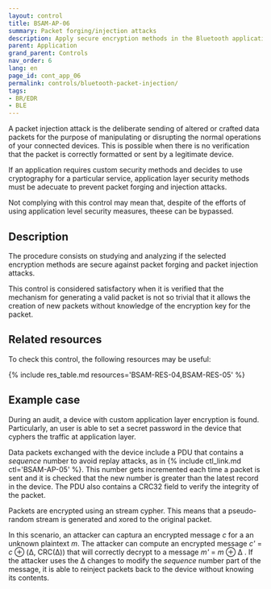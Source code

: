 ```yaml
---
layout: control
title: BSAM-AP-06
summary: Packet forging/injection attacks
description: Apply secure encryption methods in the Bluetooth application to prevent spoofing and packet injection attacks.
parent: Application
grand_parent: Controls
nav_order: 6
lang: en
page_id: cont_app_06
permalink: controls/bluetooth-packet-injection/
tags:
- BR/EDR
- BLE
---
```


A packet injection attack is the deliberate sending of altered or crafted data packets for the purpose of manipulating or disrupting the normal operations of your connected devices. This is possible when there is no verification that the packet is correctly formatted or sent by a legitimate device.

If an application requires custom security methods and decides to use cryptography for a particular service, application layer security methods must be adecuate to prevent packet forging and injection attacks.

Not complying with this control may mean that, despite of the efforts of using application level security measures, theese can be bypassed.


## Description

The procedure consists on studying and analyzing if the selected encryption methods are secure against packet forging and packet injection attacks.

This control is considered satisfactory when it is verified that the mechanism for generating a valid packet is not so trivial that it allows the creation of new packets without knowledge of the encryption key for the packet.

## Related resources

To check this control, the following resources may be useful:

{% include res_table.md resources='BSAM-RES-04,BSAM-RES-05' %}

## Example case

During an audit, a device with custom application layer encryption is found. Particularly, an user is able to set a secret password in the device that cyphers the traffic at application layer.

Data packets exchanged with the device include a PDU that contains a _sequence_ number to avoid replay attacks, as in {% include ctl_link.md ctl='BSAM-AP-05' %}. This number gets incremented each time a packet is sent and it is checked that the new number is greater than the latest record in the device. The PDU also contains a CRC32 field to verify the integrity of the packet.

Packets are encrypted using an stream cypher. This means that a pseudo-random stream is generated and xored to the original packet.

In this scenario, an attacker can captura an encrypted message _c_ for a an unknown plaintext _m_. The attacker can compute an encrypted message _c'_ = _c_ ⊕ (Δ, CRC(Δ)) that will correctly decrypt to a message _m'_ = _m_ ⊕ Δ . If the attacker uses the Δ changes to modify the _sequence_ number part of the message, it is able to reinject packets back to the device without knowing its contents.
